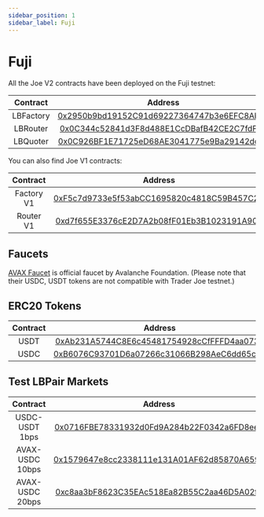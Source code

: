 ```yaml
---
sidebar_position: 1
sidebar_label: Fuji
---
```


# Fuji

All the Joe V2 contracts have been deployed on the Fuji testnet:

| Contract  |                                                            Address                                                            |
| :-------: | :---------------------------------------------------------------------------------------------------------------------------: |
| LBFactory | [0x2950b9bd19152C91d69227364747b3e6EFC8Ab7F](https://testnet.snowtrace.io/address/0x2950b9bd19152C91d69227364747b3e6EFC8Ab7F) |
| LBRouter  | [0x0C344c52841d3F8d488E1CcDBafB42CE2C7fdFA9](https://testnet.snowtrace.io/address/0x0C344c52841d3F8d488E1CcDBafB42CE2C7fdFA9) |
| LBQuoter  | [0x0C926BF1E71725eD68AE3041775e9Ba29142dca9](https://testnet.snowtrace.io/address/0x0C926BF1E71725eD68AE3041775e9Ba29142dca9) |

You can also find Joe V1 contracts:

|  Contract  |                                                            Address                                                            |
| :--------: | :---------------------------------------------------------------------------------------------------------------------------: |
| Factory V1 | [0xF5c7d9733e5f53abCC1695820c4818C59B457C2C](https://testnet.snowtrace.io/address/0xF5c7d9733e5f53abCC1695820c4818C59B457C2C) |
| Router V1  | [0xd7f655E3376cE2D7A2b08fF01Eb3B1023191A901](https://testnet.snowtrace.io/address/0xd7f655E3376cE2D7A2b08fF01Eb3B1023191A901) |

## Faucets

[AVAX Faucet](https://faucet.avax.network/) is official faucet by Avalanche Foundation. (Please note that their USDC, USDT tokens are not compatible with Trader Joe testnet.)

## ERC20 Tokens

| Contract |                                                                   Address                                                                   |
| :------: | :-----------------------------------------------------------------------------------------------------------------------------------------: |
|   USDT   | [0xAb231A5744C8E6c45481754928cCfFFFD4aa0732](https://testnet.snowtrace.io/address/0xAb231A5744C8E6c45481754928cCfFFFD4aa0732#writeContract) |
|   USDC   | [0xB6076C93701D6a07266c31066B298AeC6dd65c2d](https://testnet.snowtrace.io/address/0xB6076C93701D6a07266c31066B298AeC6dd65c2d#writeContract) |

## Test LBPair Markets

|    Contract     |                                                            Address                                                            |
| :-------------: | :---------------------------------------------------------------------------------------------------------------------------: |
| USDC-USDT 1bps  | [0x0716FBE78331932d0Fd9A284b22F0342a6FD8ee8](https://testnet.snowtrace.io/address/0x0716FBE78331932d0Fd9A284b22F0342a6FD8ee8) |
| AVAX-USDC 10bps | [0x1579647e8cc2338111e131A01AF62d85870A659b](https://testnet.snowtrace.io/address/0x1579647e8cc2338111e131A01AF62d85870A659b) |
| AVAX-USDC 20bps | [0xc8aa3bF8623C35EAc518Ea82B55C2aa46D5A02f6](https://testnet.snowtrace.io/address/0xc8aa3bF8623C35EAc518Ea82B55C2aa46D5A02f6) |
